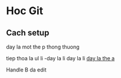 # Hoc Git


## Cach setup

day la mot the p thong thuong

tiep thoa la ul li 
-day la li
day la li
[day la the a](google.com)

Handle B da edit